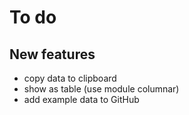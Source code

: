 # To do

## New features

- copy data to clipboard
- show as table (use module columnar)
- add example data to GitHub
